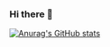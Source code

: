 ### Hi there 👋

[![Anurag's GitHub stats](https://github-readme-stats.vercel.app/api?username=JanakSharma)](https://github.com/anuraghazra/github-readme-stats)
